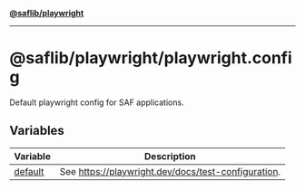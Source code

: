 [**@saflib/playwright**](../../../index.md)

***

# @saflib/playwright/playwright.config

Default playwright config for SAF applications.

## Variables

| Variable | Description |
| ------ | ------ |
| [default](variables/default.md) | See https://playwright.dev/docs/test-configuration. |
